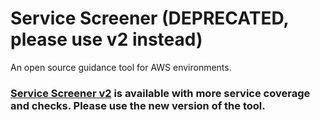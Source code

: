 # Service Screener (DEPRECATED, please use v2 instead)

An open source guidance tool for AWS environments.

### [Service Screener v2](https://github.com/aws-samples/service-screener-v2) is available with more service coverage and checks. Please use the new version of the tool.
